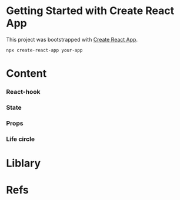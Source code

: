# Getting Started with Create React App

This project was bootstrapped with [Create React App](https://github.com/facebook/create-react-app).
 ```
 npx create-react-app your-app
 ```
 
 # Content
 ### React-hook
 ### State
 ### Props
 ### Life circle
 
 # Liblary
 
 # Refs
